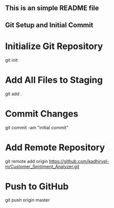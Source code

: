 ## This is an simple README file

## Git Setup and Initial Commit

# Initialize Git Repository
git init

# Add All Files to Staging
git add .

# Commit Changes
git commit -am "initial commit"

# Add Remote Repository
git remote add origin https://github.com/kadhirvel-m/Customer_Sentiment_Analyzer.git

# Push to GitHub
git push origin master
